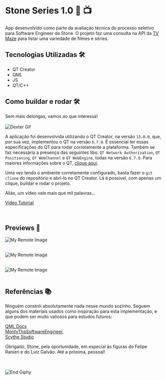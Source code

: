 # Stone Series 1.0 :star_struck: :tv:

App desenvolvido como parte da avaliação técnica do processo seletivo para Software Engineer da Stone. O projeto faz uma consulta na API da [TV Maze](https://www.tvmaze.com/api#licensing) para listar uma variedade de filmes e séries.

## Tecnologias Utilizadas :hammer_and_wrench:

- QT Creator
- QML
- JS
- QT/C++

## Como buildar e rodar :hammer_and_wrench:

Sem mais delongas, vamos ao que interessa!
<br><br>
![Dexter Gif](https://64.media.tumblr.com/87606d61b9d11484fdafd81853244295/0de8d5caa4eda0e2-5f/s500x750/454031b354b345047900c108dad83a32291f495a.gif)
<br>

A aplicação foi desenvolvida utilizando o QT Creator, na versão `13.0.0`, que, por sua vez, implementou o QT na versão `6.7.0`. É essencial ter essas especificações do QT para rodar corretamente a plataforma.
Também se faz necessária a presença das seguintes libs: `QT Network Authorization`, `QT Positioning`, `QT WebChannel` e `QT WebEngine`, todas na versão `6.7.0`. Para maiores informações sobre o QT, [clique aqui](https://www.qt.io/download).

Uma vez tendo o ambiente corretamente configurado, basta fazer o `git clione` do repositório e abrí-lo no QT Creator. Lá é possível, com apenas um clique, buildar e rodar o projeto.

Aliás, um vídeo vale mais que mil palavras...
<br>

[Video Tutorial](https://github.com/gabrigomez/my-birthday-show/assets/69373145/0c1b88d0-6ed8-4e0e-b0a5-6cbf8e407808)

<br>

## Previews :eyes:	

![My Remote Image](https://github.com/gabrigomez/my-birthday-show/assets/69373145/1394d5c7-4a61-4ebf-b4da-dfcedf6707ac)
<br><br>

![My Remote Image](https://github.com/gabrigomez/my-birthday-show/assets/69373145/8acbd106-4cf4-4df6-80ee-cbcb07f8069f)
<br><br>

![My Remote Image](https://github.com/gabrigomez/my-birthday-show/assets/69373145/8fbe7428-6747-48d7-81d1-2feb8b9436d5)
<br><br>

## Referências :books:

Ninguém constrói absolutamente nada nesse mundo sozinho. Seguem alguns dos materiais usados como inspiração para esta implementação, e que podem ser muito valiosos para estudos futuros:

[QML Docs](https://doc.qt.io/qt-6/qtquick-qmlmodule.html)<br>
[MontyTheSoftwareEngineer](https://www.youtube.com/@MontyTheSoftwareEngineer),<br>
[Scythe Studio](https://www.youtube.com/@scythe-studio)

Obrigado, Stone, pela oportunidade, em especial às figuras do Felipe Ranieri e do Luiz Galvão. Até a próxima, pessoal!
<br><br><br>

![End Giphy](https://i.pinimg.com/originals/d5/ba/c7/d5bac75176f31335f0849b9a0284b2aa.gif)

